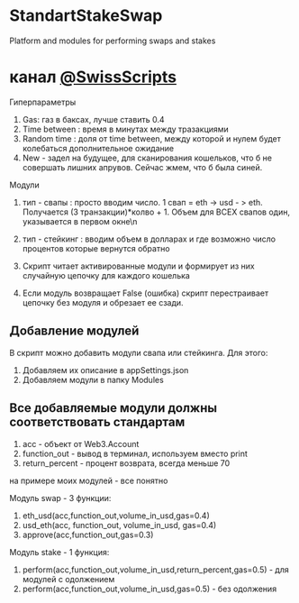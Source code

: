 # StandartStakeSwap
Platform and modules for performing swaps and stakes
# канал [@SwissScripts](t.me/SwissScripts)

Гиперпараметры 
1) Gas: газ в баксах, лучше ставить 0.4
2) Time between : время в минутах между тразакциями
3) Random time : доля от time between, между которой и нулем будет колебаться дополнительное ожидание
4) New - задел на будущее, для сканирования кошельков, что б не совершать лишних апрувов. Сейчас жмем, что б была синей.

Модули
1) тип - свапы : просто вводим число. 1 свап = eth -> usd - > eth. Получается (3 транзакции)*колво + 1. Объем для ВСЕХ свапов один, указывается в первом окне\n
2) тип - стейкинг : вводим объем в долларах и где возможно число процентов которые вернутся обратно

1) Скрипт читает активированные модули и формирует из них случайную цепочку для каждого кошелька
2) Если модуль возвращает False (ошибка) скрипт перестраивает цепочку без модуля и обрезает ее сзади.

## Добавление модулей

В скрипт можно добавить модули свапа или стейкинга. Для этого:
1) Добавляем их описание в appSettings.json
2) Добавляем модули в папку Modules
   
## Все добавляемые модули должны соответствовать стандартам

1) acc - объект от Web3.Account
2) function_out - вывод в терминал, используем вместо print
3) return_percent - процент возврата, всегда меньше 70

на примере моих модулей - все понятно

Модуль swap - 3 функции:

1) eth_usd(acc,function_out,volume_in_usd,gas=0.4)
2) usd_eth(acc, function_out, volume_in_usd, gas=0.4)
3) approve(acc,function_out,gas=0.3)


Модуль stake - 1 функция:
1) perform(acc,function_out,volume_in_usd,return_percent,gas=0.5) - для модулей с одолжением
2) perform(acc,function_out,volume_in_usd,gas=0.5) - без одолжения

